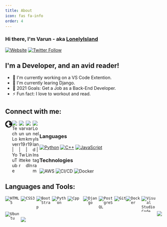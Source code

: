 ```yaml
---
title: About
icon: fas fa-info
order: 4
---
```



### Hi there, I'm Varun - aka [LonelyIsland][website]

[![Website](https://img.shields.io/website?label=varunkumar.tech&style=for-the-badge&url=https%3A%2F%2Fcodestackr.com)](http://varunkumar.tech)
[![Twitter Follow](https://img.shields.io/twitter/follow/varunkmr19?color=1DA1F2&logo=twitter&style=for-the-badge)](https://twitter.com/intent/follow?original_referer=https%3A%2F%2Fgithub.com%2Fvarunkmr19&screen_name=varunkmr19)

## I'm a Developer, and an avid reader!
- 🔭 I'm currently working on a VS Code Extention.
- 🌱 I'm currently learing Django.
- 🥅 2021 Goals: Get a Job as a Back-End Developer.
- ⚡ Fun fact: I love to workout and read.

## Connect with me:

[<img align="left" alt="varunkumar.tech" width="22px" src="https://raw.githubusercontent.com/iconic/open-iconic/master/svg/globe.svg" />][website]
[<img align="left" alt="TechLover | YouTube" width="22px" src="https://cdn.jsdelivr.net/npm/simple-icons@v3/icons/youtube.svg" />][youtube]
[<img align="left" alt="varunkmr19 | Twitter" width="22px" src="https://cdn.jsdelivr.net/npm/simple-icons@v3/icons/twitter.svg" />][twitter]
[<img align="left" alt="varunkmr19 | LinkedIn" width="22px" src="https://cdn.jsdelivr.net/npm/simple-icons@v3/icons/linkedin.svg" />][linkedin]
[<img align="left" alt="LonelyIsland | Instagram" width="22px" src="https://cdn.jsdelivr.net/npm/simple-icons@v3/icons/instagram.svg" />][instagram]

<br />

### Languages

[![Python](https://img.shields.io/badge/-Python-000?&logo=python)](https://github.com/adamalston?tab=repositories&q=&type=&language=python)
[![C++](https://img.shields.io/badge/-C++-000?&logo=c%2b%2b&logoColor=00599C)](https://github.com/varunkmr19?tab=repositories&q=&type=&language=cpp)
[![JavaScript](https://img.shields.io/badge/-JavaScript-000?&logo=JavaScript&logoColor=ddc508)](https://github.com/varunkmr19?tab=repositories&q=&type=&language=javascript)

### Technologies

![AWS](https://img.shields.io/badge/-AWS-000?&logo=Amazon-AWS&logoColor=FF9900)
![CI/CD](https://img.shields.io/badge/-CI%2FCD-000?&logo=CircleCI&logoColor=888)
![Docker](https://img.shields.io/badge/-Docker-000?&logo=Docker)



## Languages and Tools:

<code><img align="left" alt="HTML5" height="50px" width="50px" src="http://varunkumar.tech/assets/img/logo/html.svg" /></code>
<code><img align="left" alt="CSS3" height="50px" width="50px" src="http://varunkumar.tech/assets/img/logo/css.svg" /></code>
<code><img align="left" alt="BootStrap" height="50px" width="50px" src="http://varunkumar.tech/assets/img/logo/bootstrap.svg" /></code>
<code><img align="left" alt="Python" height="50px" width="50px" src="http://varunkumar.tech/assets/img/logo/python.svg" /></code>
<code><img align="left" alt="Cpp" height="50px" width="50px" src="http://varunkumar.tech/assets/img/logo/cpp.svg" /></code>
<code><img align="left" height="50px" width="50px" alt="Django" src="http://varunkumar.tech/assets/img/logo/django.svg" /></code>
<code><img align="left" height="50px" width="50px" alt="PostgreSQL" src="http://varunkumar.tech/assets/img/logo/postgresql.svg" /></code>
<code><img align="left" alt="Git" height="50px" src="http://varunkumar.tech/assets/img/logo/git.svg" /></code>
<code><img align="left" alt="Docker" height="50px" width="50px" src="http://varunkumar.tech/assets/img/logo/docker.svg" /></code>
<code><img align="left" alt="Visual Studio Code" height="50px" width="50px" src="http://varunkumar.tech/assets/img/logo/vscode.svg" /></code>
<code><img align="left" alt="Ubuntu" height="50px" width="50px" src="http://varunkumar.tech/assets/img/logo/ubuntu.svg" /></code>

<br />
<br />

<a href="http://www.varunkumar.tech/"><img height="137px" src="https://github-readme-stats.vercel.app/api?username=varunkmr19&hide_title=true&hide_border=true&show_icons=true&include_all_commits=true&count_private=true&line_height=21&text_color=000&icon_color=000&bg_color=0,ea6161,ffc64d,fffc4d,52fa5a&theme=graywhite" /><!-- wi*quL3fcV --><img height="137px" src="https://github-readme-stats.vercel.app/api/top-langs/?username=varunkmr19&hide=html&hide_title=true&hide_border=true&layout=compact&langs_count=7&exclude_repo=comp426,Redventures-Movie-Quotes&text_color=000&icon_color=fff&bg_color=0,52fa5a,4dfcff,c64dff&theme=graywhite" /></a>

[website]: https://varunkumar.tech
[twitter]: https://twitter.com/varunkmr19
[youtube]: https://www.youtube.com/channel/UCWwk706jnmM2cb283h0nCXQ
[instagram]: https://instagram.com/lonelyisland197
[linkedin]: https://linkedin.com/in/varunkmr19